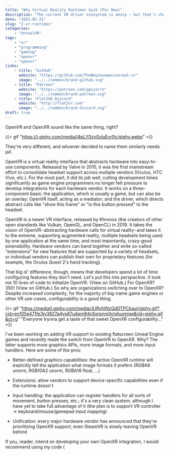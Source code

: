 ```yaml
---
title: "Why Virtual Reality Runtimes Suck (For Now)"
description: "The current VR driver ecosystem is messy — but that's changing with OpenXR"
date: "2022-05-21"
slug: "2-vr-runtimes"
categories:
    - "UnrealVR"
tags:
    - "vr"
    - "programming"
    - "gaming"
    - "openvr"
    - "openxr"
links:
    - title: "GitHub"
      website: "https://github.com/TheNewJavaman/unreal-vr"
      image: "../../common/brand-github.svg"
    - title: "Patreon"
      website: "https://patreon.com/gpizarro"
      image: "../../common/brand-patreon.svg"
    - title: "Flat2VR Discord"
      website: "http://flat2vr.com"
      image: "../../common/brand-discord.svg"
draft: true
---
```


OpenVR and OpenXR sound like the same thing, right?

{{< gif "https://i.giphy.com/media/l4pLY0zySvluEvr0c/giphy.webp" >}}

They're very different, and whoever decided to name them similarly needs jail. 

OpenVR is a virtual reality interface that abstracts hardware into easy-to-use components. Released by Valve in 2015, it was the first mainstream effort to consolidate headset support across multiple vendors (Oculus, HTC Vive, etc.). For the most part, it did its job well, cutting development times significantly as game engine programmers no longer felt pressure to develop integrations for each hardware vendor. It works on a three-component basis: the application, which is usually a game, but can also be an overlay; OpenVR itself, acting as a mediator; and the driver, which directs abstract calls like "show this frame" or "is this button pressed" to the headset.

OpenXR is a newer VR interface, released by Khronos (the creators of other open standards like Vulkan, OpenGL, and OpenCL) in 2019. It takes the vision of OpenVR - abstracting hardware calls for virtual reality - and takes it to the extreme, supporting augmented reality, multiple headsets being used by one application at the same time, and most importantly, crazy-good extensibility. Hardware vendors can band together and write so-called "extensions" for new features that are supported by a variety of headsets, or individual vendors can publish their own for proprietary features (for example, the Oculus Quest 2's hand tracking).

That big ol' difference, though, means that developers spend a lot of time configuring features they don't need. Let's put this into perspective. It took me 10 lines of code to initialize OpenVR. (View on GitHub.) For OpenXR? 350! (View on GitHub.) So why are organizations switching over to OpenXR? Despite increased complexity, for the majority of big-name game engines or other VR use-cases, configurability is a good thing. 

{{< gif "https://media0.giphy.com/media/JURyhlNzQdDTPCkaui/giphy.gif?cid=ecf05e471fe3jy3927a4ys87u4em84c6xrpnm0clybuimiqe&rid=giphy.gif&ct=g" "Everyone trynna get a taste of that sweet OpenXR configurability..." >}}

I've been working on adding VR support to existing flatscreen Unreal Engine games and recently made the switch from OpenVR to OpenXR. Why? The latter supports more graphics APIs, more image formats, and more input handlers. Here are some of the pros:

- Better-defined graphics capabilities: the active OpenXR runtime will explicitly tell the application what image formats it prefers (RGBA8 unorm, RGB10A2 unorm, RGBA16 float, ...)

- Extensions: allow vendors to support device-specific capabilities even if the runtime doesn't

- Input handling: the application can register handlers for all sorts of movement, button presses, etc.; it's a very clean system, although I have yet to take full advantage of it (the plan is to support VR controller → keyboard/mouse/gamepad input mapping)

- Unification: every major hardware vendor has announced that they're prioritizing OpenXR support; even SteamVR is slowly leaving OpenVR behind

If you, reader, intend on developing your own OpenXR integration, I would recommend using my code (